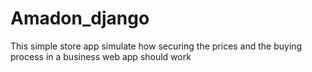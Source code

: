 # Amadon_django
This simple store app simulate how securing the prices and the buying process in a business web app should work
